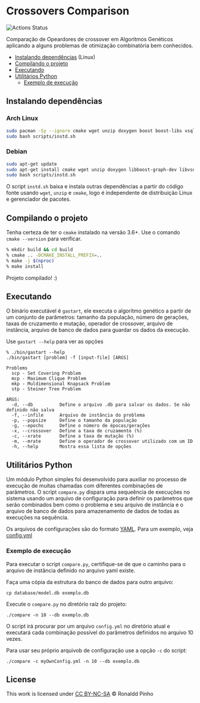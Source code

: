 # Crossovers Comparison

![Actions Status](https://github.com/pinho/crossover-research/workflows/C++%20CI/badge.svg)

Comparação de Opeardores de crossover em Algoritmos Genéticos aplicando a 
alguns problemas de otimização combinatória bem conhecidos.

- [Instalando dependências](#Instalando-dependências) (Linux)
- [Compilando o projeto](#Compilando-o-projeto)
- [Executando](#executando)
- [Utilitários Python](#Utilitários-python)
    * [Exemplo de execução](#exemplo-de-execução)

## Instalando dependências

### Arch Linux

```sh
sudo pacman -Sy --ignore cmake wget unzip doxygen boost boost-libs vsqlite++ 
sudo bash scripts/instd.sh
```

### Debian

```sh
sudo apt-get update
sudo apt-get install cmake wget unzip doxygen libboost-graph-dev libvsqlitepp-dev
sudo bash scripts/instd.sh
```

O script `instd.sh` baixa e instala outras dependências a partir do código fonte
usando `wget`, `unzip` e `cmake`, logo é independente de distribuição Linux e
gerenciador de pacotes.

## Compilando o projeto

Tenha certeza de ter o `cmake` instalado na versão 3.6+. Use o comando
`cmake --version` para verificar.

```sh
% mkdir build && cd build
% cmake .. -DCMAKE_INSTALL_PREFIX=..
% make -j $(nproc)
% make install
```

Projeto compilado! :)


## Executando

O binário executável é `gastart`, ele executa o algoritmo genético a partir de
um conjunto de parâmetros: tamanho da população, número de gerações, taxas de
cruzamento e mutação, operador de crossover, arquivo de instância, arquivo de
banco de dados para guardar os dados da execução.

Use `gastart --help` para ver as opções

```console
% ./bin/gastart --help
./bin/gastart [problem] -f [input-file] [ARGS]

Problems
  scp - Set Covering Problem
  mcp - Maximum Clique Problem
  mkp - Muldimensional Knapsack Problem
  stp - Steiner Tree Problem

ARGS:
  -d, --db          Define o arquivo .db para salvar os dados. Se não definido não salva
  -f, --infile      Arquivo de instância do problema
  -p, --popsize     Define o tamanho da população
  -g, --epochs      Define o número de épocas/gerações
  -x, --crossover   Define a taxa de cruzamento (%)
  -c, --xrate       Define a taxa de mutação (%)
  -m, --mrate       Define o operador de crossover utilizado com um ID
  -h, --help        Mostra essa lista de opções
```

## Utilitários Python

Um módulo Python simples foi desenvolvido para auxiliar no processo de execução
de muitas chamadas com diferentes combinações de parâmetros. O script
`compare.py` dispara uma sequeência de execuções no sistema usando um arquivo de
configuração para definir os parâmetros que serão combinados bem como o problema
e seu arquivo de instância e o arquivo de banco de dados para amazenamento de
dados de todas as execuções na sequência.

Os arquivos de configurações são do formato [YAML](https://yaml.org). Para um
exemplo, veja [config.yml](config.yml)

### Exemplo de execução

Para executar o script `compare.py`, certifique-se de que o caminho para o
arquivo de instância definido no arquivo yaml existe.

Faça uma cópia da estrutura do banco de dados para outro arquivo:

```console
cp database/model.db exemplo.db
```

Execute o `compare.py` no diretório raíz do projeto:

```console
./compare -n 10 --db exemplo.db
```

O script irá procurar por um arquivo `config.yml` no diretório atual e executará
cada combinação possível do parâmetros definidos no arquivo 10 vezes.

Para usar seu próprio arquivob de configuração use a opção `-c` do script:

```console
./compare -c myOwnConfig.yml -n 10 --db exemplo.db
```

## License

This work is licensed under
[CC BY-NC-SA](https://creativecommons.org/licenses/by-nc-sa/4.0/)
&copy; Ronaldd Pinho
